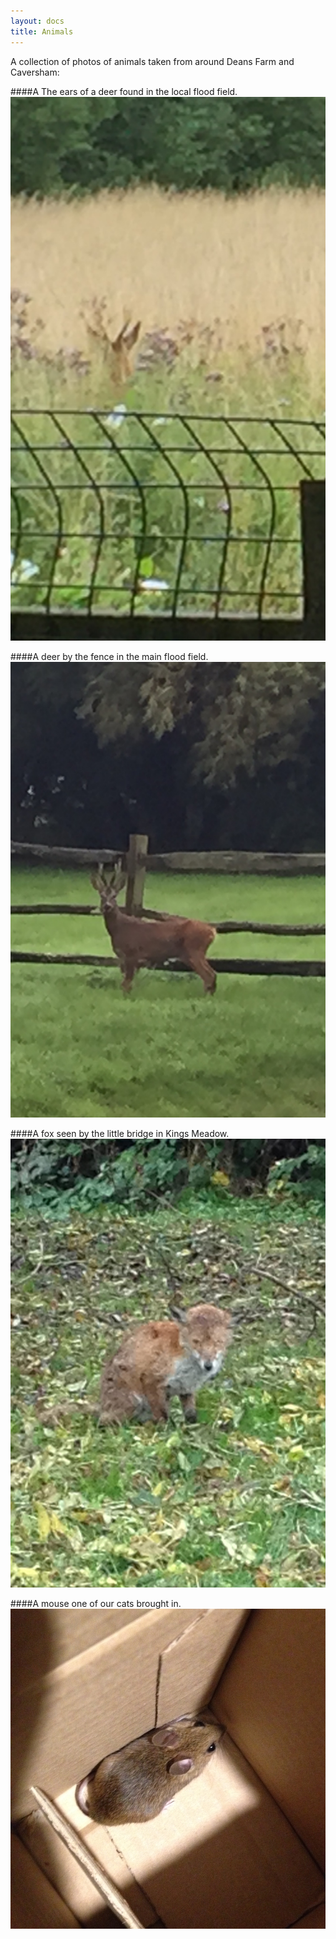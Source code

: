 ```yaml
---
layout: docs
title: Animals
---
```


A collection of photos of animals taken from around Deans Farm and Caversham:

####A The ears of a deer found in the local flood field.
![Deer](/images/animals/deer_ears.jpg "Deer Ears")

####A deer by the fence in the main flood field.
![Deer](/images/animals/deer.jpg "Deer")

####A fox seen by the little bridge in Kings Meadow.
![Fox](/images/animals/fox.jpg "Fox")

####A mouse one of our cats brought in.
![Mouse](/images/animals/mouse.jpg "Mouse")